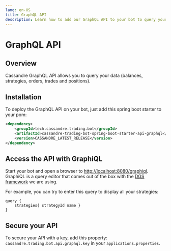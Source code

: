 ```yaml
---
lang: en-US
title: GraphQL API
description: Learn how to add our GraphQL API to your bot to query your data from third-party software
---
```

# GraphQL API

## Overview
Cassandre GraphQL API allows you to query your data (balances, strategies, orders, trades and positions).

## Installation
To deploy the GraphQL API on your bot, just add this spring boot starter to your pom:
```xml
<dependency>
    <groupId>tech.cassandre.trading.bot</groupId>
    <artifactId>cassandre-trading-bot-spring-boot-starter-api-graphql</artifactId>
    <version>CASSANDRE_LATEST_RELEASE</version>
</dependency>
```

## Access the API with GraphiQL
Start your bot and open a browser to [http://localhost:8080/graphiql](http://localhost:8080/graphiql). GraphiQL is a query editor that comes out of the box with the [DGS framework](https://netflix.github.io/dgs/) we are using.

For example, you can try to enter this query to display all your strategies:
```
query {
    strategies{ strategyId name }
}
```

## Secure your API
To secure your API with a key, add this property: `cassandre.trading.bot.api.graphql.key` in your `applications.properties`.